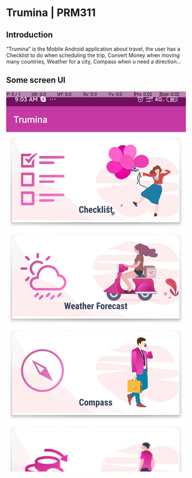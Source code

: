 # Trumina | PRM311

## Introduction

“Trumina” is the Mobile Android application about travel, the user has a Checklist to do when
scheduling the trip, Convert Money when moving many countries, Weather for a city, Compass
when u need a direction...

## Some screen UI

![trumina](./images/1.jpg)

